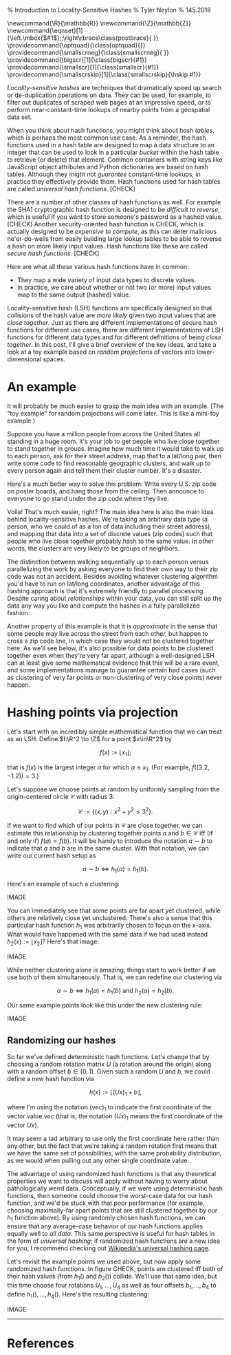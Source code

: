 % Introduction to Locality-Sensitive Hashes
% Tyler Neylon
% 145.2018

\newcommand{\R}{\mathbb{R}}
\newcommand{\Z}{\mathbb{Z}}
\newcommand{\eqnset}[1]{\left.\mbox{$#1$}\;\;\right\rbrace\class{postbrace}{ }}
\providecommand{\optquad}{\class{optquad}{}}
\providecommand{\smallscrneg}{\class{smallscrneg}{ }}
\providecommand{\bigscr}[1]{\class{bigscr}{#1}}
\providecommand{\smallscr}[1]{\class{smallscr}{#1}}
\providecommand{\smallscrskip}[1]{\class{smallscrskip}{\hskip #1}}

*Locality-sensitive hashes* are techniques that dramatically
speed up search or de-duplication operations on data.
They can be used, for example, to filter out duplicates of scraped
web pages at an impressive speed, or to 
perform near-constant-time lookups of nearby points from a
geospatial data set.

When you think about hash functions, you might think about *hash tables*,
which is perhaps the most common use case. As a reminder, the hash
functions used in a hash table are designed to map a data structure to
an integer that can be used to look in a particular *bucket* within the
hash table to retrieve (or delete) that element. Common containers 
with string keys like
JavaScript object attributes and Python dictionaries are based on
hash tables.
Although they might not *guarantee* constant-time lookups, in practice they
effectively provide them.
Hash functions used for hash tables are called *universal hash functions*.
[CHECK]

There are a number of other classes of hash functions as well.
For example the SHA1 cryptographic hash function is designed to be
*difficult to reverse*, which is useful if you want to store someone's
password as a hashed value. [CHECK]
Another security-oriented hash function is CHECK, which is actually
designed to be *expensive to compute*, as this can deter malicious
ne'er-do-wells from easily building large lookup tables to be able to reverse a
hash on more likely input values.
Hash functions like these are called
*secure hash functions*. [CHECK]

Here are what all these various hash functions have in common:
* They map a wide variety of input data types to discrete values.
* In practice, we care about whether or not two (or more) input values
  map to the same output (hashed) value.

Locality-sensitive hash (LSH) functions are specifically designed so that
collisions of the hash value are *more likely* given two input values that
are *close together*. Just as there are different implementations of
secure hash functions for different use cases, there are different
implementations of LSH functions for different data types and for different
definitions of being *close together*.
In this post, I'll give a brief overview of the key ideas, and take a look
at a toy example based on *random projections* of vectors into
lower-dimensional spaces.

# An example

It will probably be much easier to grasp the main idea with an example.
(The "toy example" for random projections will come later. This is like
a mini-toy example.)

Suppose you have a million people from across the United States all standing
in a huge room. It's your job to get people who live close together to
stand together in groups. Imagine how much time it would take to walk up to
each person, ask for their street address, map that to a lat/long pair, then
write some code to find reasonable geographic clusters, and walk up to every
person again and tell them their cluster number. It's a disaster.

Here's a much better way to solve this problem: Write every U.S. zip code
on poster boards, and hang those from the ceiling. Then announce to everyone
to go stand under the zip code where they live.

Voila! That's much easier, right? The main idea here is also the main idea
behind locality-sensitive hashes. We're taking an arbitrary data type (a person,
who we could of as a ton of data including their street address), and mapping
that data into a set of discrete values (zip codes) such that 
people who live close together probably hash to the same value.
In other words, the clusters are very likely to be groups of neighbors.

The distinction between walking sequentially up to each person versus
parallelizing the work by asking everyone to find their own way to their zip
code was not an accident. Besides avoiding whatever clustering algorithm
you'd have to run on lat/long coordinates, another advantage of this hashing
approach is that it's extremely friendly to parallel processing. Despite caring
about *relationships* within your data, you can still split up the data any
way you like and compute the hashes in a fully parallelized fashion.

Another property of this example is that it is *approximate* in the sense
that some people may live across the street from each other, but happen to
cross a zip code line, in which case they would not be clustered together here.
As we'll see below, it's also possible for data points to be clustered together
even when they're very far apart, although a well-designed LSH can at least
give some mathematical evidence that this will be a rare event, and some
implementations manage to guarantee certain bad cases (such as clustering
of very far points or non-clustering of very close points) never happen.

# Hashing points via projection

Let's start with an incredibly simple mathematical function that we can
treat as an LSH. Define $f:\R^2 \to \Z$ for a point $x\in\R^2$ by

$$ f(x) := \lfloor x_1 \rfloor; $$

that is $f(x)$ is the largest integer $a$ for which $a\le x_1.$
(For example, $f((3.2, -1.2)) = 3.$)

Let's suppose we choose points at random by uniformly sampling from
the origin-centered circle $\mathcal C$ with radius 3:

$$ \mathcal C := \{ (x, y) : x^2 + y^2 \le 3^2 \}. $$

If we want to find which of our points in $\mathcal C$ are close together,
we can estimate this relationship by clustering together points $a$ and
$b \in \mathcal C$
iff (if and only if) $f(a) = f(b).$
It will be handy to introduce the notation $a \sim b$ to indicate that
$a$ and $b$ are in the same cluster. With that notation, we can write
our current hash setup as

$$ a \sim b \iff h_1(a) = h_1(b). $$

Here's an example of such a clustering:

IMAGE

You can immediately see that some points are far apart yet clustered,
while others are relatively close yet unclustered.
There's also a sense that this particular hash function $h_1$ was
arbitrarily chosen to focus on the x-axis. What would have happened with
the same data if we had used instead
$h_2(x) := \lfloor x_2 \rfloor?$
Here's that image:

IMAGE

While neither clustering alone is amazing, things start to work better
if we use both of them simultaneously. That is, we can redefine our
clustering via

$$ a \sim b \iff h_1(a) = h_1(b) \text{ and } h_2(a) = h_2(b). $$

Our same example points look like this under the new clustering
rule:

IMAGE

## Randomizing our hashes

So far we've defined deterministic hash functions. Let's change that
by choosing a random rotation matrix $U$ (a rotation around the origin)
along with a random offset $b \in [0, 1).$
Given such a random $U$ and $b,$ we could define a new hash function via

$$ h(x) := \lfloor (Ux)_1 + b \rfloor, $$

where I'm using the notation $( \textit{vec} )_1$ to indicate the first
coordinate of the vector value *vec* (that is, the notation
$(Ux)_1$ means the first coordinate of the vector $Ux$).

It may seem a tad arbitrary to use only the first coordinate here rather than
any other, but the fact that we're taking a random rotation first means that
we have the same set of possibilities, with the same probability distribution,
as we would when pulling out any other single coordinate value.

The advantage of using randomized hash functions is that any theoretical
properties we want to discuss will apply without having to worry about
pathologically weird data. Conceptually, if we were using deterministic hash
functions, then someone could choose the worst-case data for our hash function,
and we'd be stuck with that poor performance (for example, choosing
maximally-far apart points that are still clustered together by our $h_1$
function above). By using randomly chosen hash functions, we can ensure that
any average-case behavior of our hash functions applies equally well to
*all data*. This same perspective is useful for hash tables in the
form of *universal hashing*; if randomized hash functions are a new idea for
you, I recommend checking out [Wikipedia's universal hashing
page](https://en.wikipedia.org/wiki/Universal_hashing).

Let's revisit the example points we used above, but now apply some randomized
hash functions. In figure CHECK, points are clustered iff both of their
hash values (from $h_1()$ and $h_2()$) collide. We'll use that same idea, but
this time choose four rotations $U_1, \ldots, U_4$ as well as four
offsets $b_1, \ldots, b_4$ to define $h_1(), \ldots, h_4().$ Here's the
resulting clustering:

IMAGE











---


# References
